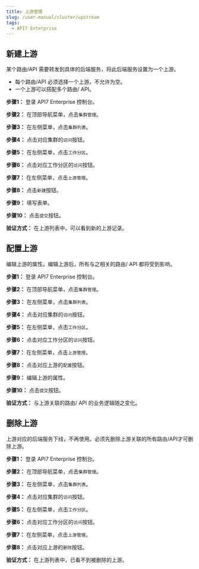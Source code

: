 ```yaml
---
title: 上游管理
slug: /user-manual/cluster/upstream
tags:
  - API7 Enterprise
---
```


## 新建上游

某个路由/API 需要转发到具体的后端服务，将此后端服务设置为一个上游。

- 每个路由/API 必须选择一个上游，不允许为空。
- 一个上游可以搭配多个路由/ API。

**步骤1：** 登录 API7 Enterprise 控制台。

**步骤2：** 在顶部导航菜单，点击`集群管理`。

**步骤3：** 在左侧菜单，点击`集群列表`。

**步骤4：** 点击对应集群的`访问`按钮。

**步骤5：** 在左侧菜单，点击`工作分区`。

**步骤6：** 点击对应工作分区的`访问`按钮。

**步骤7：** 在左侧菜单，点击`上游管理`。

**步骤8：** 点击`新建`按钮。

**步骤9：** 填写表单。

**步骤10：** 点击`提交`按钮。

**验证方式：** 在上游列表中，可以看到新的上游记录。

## 配置上游

编辑上游的属性。编辑上游后，所有与之相关的路由/ API 都将受到影响。

**步骤1：** 登录 API7 Enterprise 控制台。

**步骤2：** 在顶部导航菜单，点击`集群管理`。

**步骤3：** 在左侧菜单，点击`集群列表`。

**步骤4：** 点击对应集群的`访问`按钮。

**步骤5：** 在左侧菜单，点击`工作分区`。

**步骤6：** 点击对应工作分区的`访问`按钮。

**步骤7：** 在左侧菜单，点击`上游管理`。

**步骤8：** 点击对应上游的`配置`按钮。

**步骤9：** 编辑上游的属性。

**步骤10：** 点击`提交`按钮。

**验证方式：** 与上游关联的路由/ API 的业务逻辑随之变化。

## 删除上游

上游对应的后端服务下线，不再使用。必须先删除上游关联的所有路由/API才可删除上游。

**步骤1：** 登录 API7 Enterprise 控制台。

**步骤2：** 在顶部导航菜单，点击`集群管理`。

**步骤3：** 在左侧菜单，点击`集群列表`。

**步骤4：** 点击对应集群的`访问`按钮。

**步骤5：** 在左侧菜单，点击`工作分区`。

**步骤6：** 点击对应工作分区的`访问`按钮。

**步骤7：** 在左侧菜单，点击`上游管理`。

**步骤8：** 点击对应上游的`删除`按钮。

**验证方式：** 在上游列表中，已看不到被删除的上游。
